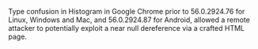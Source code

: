 Type confusion in Histogram in Google Chrome prior to 56.0.2924.76 for Linux, Windows and Mac, and 56.0.2924.87 for Android, allowed a remote attacker to potentially exploit a near null dereference via a crafted HTML page.